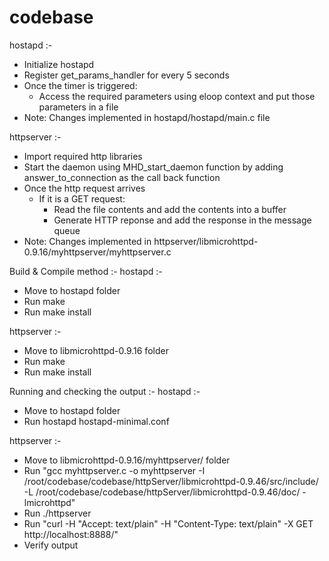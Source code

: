 # codebase
hostapd :-
 - Initialize hostapd
 - Register get_params_handler for every 5 seconds
 - Once the timer is triggered: 
    - Access the required parameters using eloop context and put those parameters in a file
 - Note: Changes implemented in hostapd/hostapd/main.c file

httpserver :-
 - Import required http libraries
 - Start the daemon using MHD_start_daemon function by adding answer_to_connection as the call back function
 - Once the http request arrives
    - If it is a GET request:
      - Read the file contents and add the contents into a buffer
      - Generate HTTP reponse and add the response in the message queue
 - Note: Changes implemented in httpserver/libmicrohttpd-0.9.16/myhttpserver/myhttpserver.c

Build & Compile method :-
hostapd :-
 - Move to hostapd folder
 - Run make
 - Run make install

httpserver :-
 - Move to libmicrohttpd-0.9.16 folder
 - Run make
 - Run make install

Running and checking the output :-
hostapd :-
 - Move to hostapd folder
 - Run hostapd hostapd-minimal.conf

httpserver :-
 - Move to libmicrohttpd-0.9.16/myhttpserver/ folder
 - Run "gcc myhttpserver.c -o myhttpserver -I /root/codebase/codebase/httpServer/libmicrohttpd-0.9.46/src/include/ -L /root/codebase/codebase/httpServer/libmicrohttpd-0.9.46/doc/ -lmicrohttpd"
 - Run ./httpserver
 - Run "curl -H "Accept: text/plain" -H "Content-Type: text/plain" -X GET http://localhost:8888/"
 - Verify output
 

